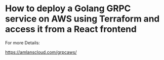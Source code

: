 # How to deploy a Golang GRPC service on AWS using Terraform and access it from a React frontend  

For more Details:   

https://amlanscloud.com/grpcaws/  
